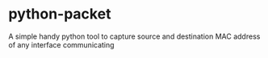 # python-packet
A simple handy python tool to capture source and destination MAC address of any interface communicating

